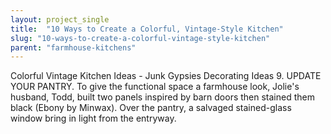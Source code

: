 ```yaml
---
layout: project_single
title:  "10 Ways to Create a Colorful, Vintage-Style Kitchen"
slug: "10-ways-to-create-a-colorful-vintage-style-kitchen"
parent: "farmhouse-kitchens"
---
```

Colorful Vintage Kitchen Ideas - Junk Gypsies Decorating Ideas 9. UPDATE YOUR PANTRY. To give the functional space a farmhouse look, Jolie's husband, Todd, built two panels inspired by barn doors then stained them black (Ebony by Minwax). Over the pantry, a salvaged stained-glass window bring in light from the entryway.